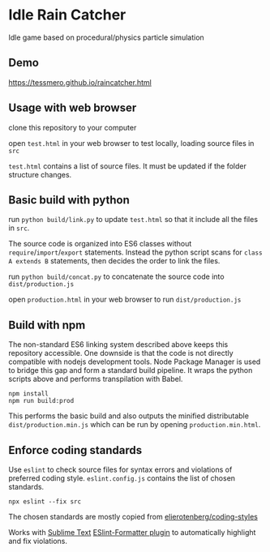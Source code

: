 # Idle Rain Catcher

Idle game based on procedural/physics particle simulation

## Demo

https://tessmero.github.io/raincatcher.html

## Usage with web browser

clone this repository to your computer

open `test.html` in your web browser to test locally, loading source files in `src`

`test.html` contains a list of source files. It must be updated if the folder structure changes.

## Basic build with python

run `python build/link.py` to update `test.html` so that it include all the files in `src`.

The source code is organized into ES6 classes without `require`/`import`/`export` statements. Instead the python script scans for `class A extends B` statements, then decides the order to link the files. 

run `python build/concat.py` to concatenate the source code into `dist/production.js`

open `production.html` in your web browser to run `dist/production.js`

## Build with npm

The non-standard ES6 linking system described above keeps this repository accessible. One downside is that the code is not directly compatible with nodejs development tools. Node Package Manager is used to bridge this gap and form a standard build pipeline. It wraps the python scripts above and performs transpilation with Babel.

```
npm install
npm run build:prod
```

This performs the basic build and also outputs the minified distributable `dist/production.min.js` which can be run by opening `production.min.html`.


## Enforce coding standards

Use `eslint` to check source files for syntax errors and violations of preferred coding style. `eslint.config.js` contains the list of chosen standards.

```
npx eslint --fix src
```

The chosen standards are mostly copied from [elierotenberg/coding-styles](https://github.com/elierotenberg/coding-styles/blob/master/es6.md)

Works with [Sublime Text](https://www.sublimetext.com/) [ESlint-Formatter plugin](https://github.com/TheSavior/ESLint-Formatter) to automatically highlight and fix violations.
